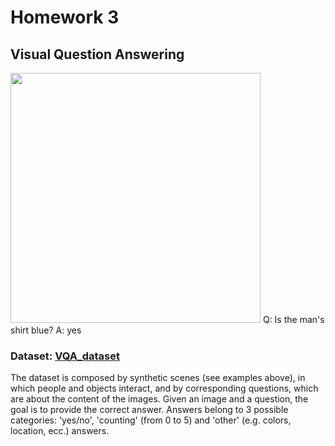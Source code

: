 # Homework 3

## Visual Question Answering

<img src="https://github.com/YasminAwad/ANNDP_challenges/blob/main/Homework_3/example.PNG" width="400" />
Q: Is the man's shirt blue?
A: yes

### Dataset: [VQA_dataset](https://visualqa.org/)

The dataset is composed by synthetic scenes (see examples above), in which people and objects interact, and by corresponding questions, which are about the content of the images. Given an image and a question, the goal is to provide the correct answer. Answers belong to 3 possible categories: 'yes/no', 'counting' (from 0 to 5) and 'other' (e.g. colors, location, ecc.) answers.
